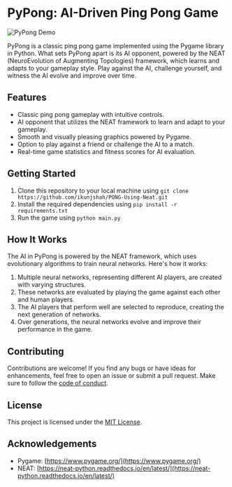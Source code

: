 # PyPong: AI-Driven Ping Pong Game

![PyPong Demo](demo.gif)

PyPong is a classic ping pong game implemented using the Pygame library in Python. What sets PyPong apart is its AI opponent, powered by the NEAT (NeuroEvolution of Augmenting Topologies) framework, which learns and adapts to your gameplay style. Play against the AI, challenge yourself, and witness the AI evolve and improve over time.

## Features

- Classic ping pong gameplay with intuitive controls.
- AI opponent that utilizes the NEAT framework to learn and adapt to your gameplay.
- Smooth and visually pleasing graphics powered by Pygame.
- Option to play against a friend or challenge the AI to a match.
- Real-time game statistics and fitness scores for AI evaluation.

## Getting Started

1. Clone this repository to your local machine using `git clone https://github.com/ikunjshah/PONG-Using-Neat.git`
2. Install the required dependencies using `pip install -r requirements.txt`
3. Run the game using `python main.py`

## How It Works

The AI in PyPong is powered by the NEAT framework, which uses evolutionary algorithms to train neural networks. Here's how it works:

1. Multiple neural networks, representing different AI players, are created with varying structures.
2. These networks are evaluated by playing the game against each other and human players.
3. The AI players that perform well are selected to reproduce, creating the next generation of networks.
4. Over generations, the neural networks evolve and improve their performance in the game.

## Contributing

Contributions are welcome! If you find any bugs or have ideas for enhancements, feel free to open an issue or submit a pull request. Make sure to follow the [code of conduct](CODE_OF_CONDUCT.md).

## License

This project is licensed under the [MIT License](LICENSE).

## Acknowledgements

- Pygame: [https://www.pygame.org/](https://www.pygame.org/)
- NEAT: [https://neat-python.readthedocs.io/en/latest/](https://neat-python.readthedocs.io/en/latest/)
